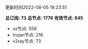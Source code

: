 更新时间2022-08-05 19:23:51

**总订阅: 73**
**总节点: 1776**
**有效节点: 845**
- ss节点: 556
- trojan节点: 216
- v2ray节点: 73
